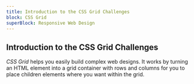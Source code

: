 ```yaml
---
title: Introduction to the CSS Grid Challenges
block: CSS Grid
superBlock: Responsive Web Design
---
```

## Introduction to the CSS Grid Challenges

<dfn>CSS Grid</dfn> helps you easily build complex web designs. It works by turning an HTML element into a grid container with rows and columns for you to place children elements where you want within the grid.

